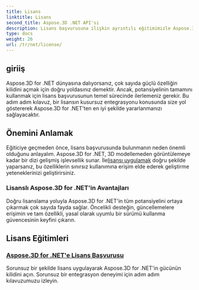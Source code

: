 ```yaml
---
title: Lisans
linktitle: Lisans
second_title: Aspose.3D .NET API'si
description: Lisans başvurusuna ilişkin ayrıntılı eğitimimizle Aspose.3D .NET'in potansiyelini en üst düzeye çıkarın. Sorunsuz bir entegrasyon süreci sağlayın ve güçlü özelliklerinin kilidini açın.
type: docs
weight: 26
url: /tr/net/license/
---
```

## giriiş

Aspose.3D for .NET dünyasına dalıyorsanız, çok sayıda güçlü özelliğin kilidini açmak için doğru yoldasınız demektir. Ancak, potansiyelinin tamamını kullanmak için lisans başvurusunun temel sürecinde ilerlemeniz gerekir. Bu adım adım kılavuz, bir lisansın kusursuz entegrasyonu konusunda size yol göstererek Aspose.3D for .NET'ten en iyi şekilde yararlanmanızı sağlayacaktır.

## Önemini Anlamak

 Eğiticiye geçmeden önce, lisans başvurusunda bulunmanın neden önemli olduğunu anlayalım. Aspose.3D for .NET, 3D modellemeden görüntülemeye kadar bir dizi gelişmiş işlevsellik sunar. İle[lisansı uygulamak](./apply-license/) doğru şekilde yaparsanız, bu özelliklerin sınırsız kullanımına erişim elde ederek geliştirme yeteneklerinizi geliştirirsiniz.

### Lisanslı Aspose.3D for .NET'in Avantajları

Doğru lisanslama yoluyla Aspose.3D for .NET'in tüm potansiyelini ortaya çıkarmak çok sayıda fayda sağlar. Öncelikli desteğin, güncellemelere erişimin ve tam özellikli, yasal olarak uyumlu bir sürümü kullanma güvencesinin keyfini çıkarın.

## Lisans Eğitimleri
### [Aspose.3D for .NET'e Lisans Başvurusu](./apply-license/)
Sorunsuz bir şekilde lisans uygulayarak Aspose.3D for .NET'in gücünün kilidini açın. Sorunsuz bir entegrasyon deneyimi için adım adım kılavuzumuzu izleyin.
